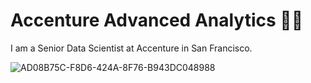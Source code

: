 # Accenture Advanced Analytics 🧡💜

I am a Senior Data Scientist at Accenture in San Francisco.

![AD08B75C-F8D6-424A-8F76-B943DC048988](https://user-images.githubusercontent.com/19508013/132742761-9790d2a2-c685-4b6b-ab74-177ce599153c.jpeg)
